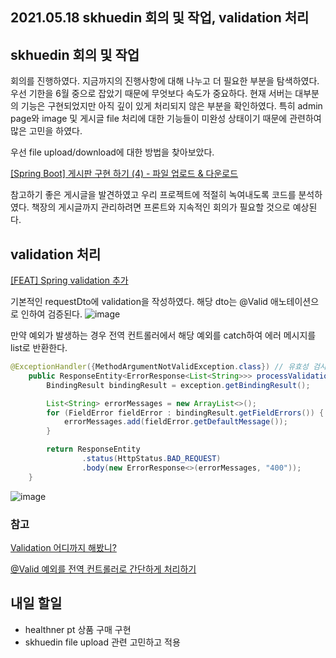## 2021.05.18 skhuedin 회의 및 작업, validation 처리

## skhuedin 회의 및 작업

회의를 진행하였다. 지금까지의 진행사항에 대해 나누고 더 필요한 부분을 탐색하였다. 우선 기한을 6월 중으로 잡았기 때문에 무엇보다 속도가 중요하다. 현재 서버는 대부분의 기능은 구현되었지만 아직 깊이 있게 처리되지 않은 부분을 확인하였다. 특히 admin page와 image 및 게시글 file 처리에 대한 기능들이 미완성 상태이기 때문에 관련하여 많은 고민을 하였다. 

우선 file upload/download에 대한 방법을 찾아보았다.

[[Spring Boot] 게시판 구현 하기 (4) - 파일 업로드 & 다운로드](https://kyuhyuk.kr/article/spring-boot/2020/07/22/Spring-Boot-JPA-MySQL-Board-Post-File-Upload-Download)

참고하기 좋은 게시글을 발견하였고 우리 프로젝트에 적절히 녹여내도록 코드를 분석하였다. 책장의 게시글까지 관리하려면 프론트와 지속적인 회의가 필요할 것으로 예상된다.

## validation 처리

[[FEAT] Spring validation 추가](https://github.com/SKHUED-IN/skhuedin/pull/102)

기본적인 requestDto에 validation을 작성하였다. 해당 dto는 @Valid 애노테이션으로 인하여 검증된다.
![image](https://user-images.githubusercontent.com/59357153/118692499-1c2e9080-b845-11eb-9fad-377ccf06ae7f.png)

만약 예외가 발생하는 경우 전역 컨트롤러에서 해당 예외를 catch하여 에러 메시지를 list로 반환한다.

```java
@ExceptionHandler({MethodArgumentNotValidException.class}) // 유효성 검사 실패 시 발생하는 예외를 처리
    public ResponseEntity<ErrorResponse<List<String>>> processValidationError(MethodArgumentNotValidException exception) {
        BindingResult bindingResult = exception.getBindingResult();

        List<String> errorMessages = new ArrayList<>();
        for (FieldError fieldError : bindingResult.getFieldErrors()) {
            errorMessages.add(fieldError.getDefaultMessage());
        }

        return ResponseEntity
                .status(HttpStatus.BAD_REQUEST)
                .body(new ErrorResponse<>(errorMessages, "400"));
    }
```
![image](https://user-images.githubusercontent.com/59357153/118692748-55ff9700-b845-11eb-9b40-5f5c8aeea421.png)

### 참고
[Validation 어디까지 해봤니?](https://meetup.toast.com/posts/223)

[@Valid 예외를 전역 컨트롤러로 간단하게 처리하기](https://velog.io/@hellozin/Valid-%EC%98%88%EC%99%B8%EB%A5%BC-%EC%A0%84%EC%97%AD-%EC%BB%A8%ED%8A%B8%EB%A1%A4%EB%9F%AC%EB%A1%9C-%EA%B0%84%EB%8B%A8%ED%95%98%EA%B2%8C-%EC%B2%98%EB%A6%AC%ED%95%98%EA%B8%B0)


## 내일 할일
 - healthner pt 상품 구매 구현
 - skhuedin file upload 관련 고민하고 적용